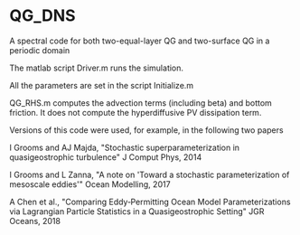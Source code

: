 # QG_DNS
A spectral code for both two-equal-layer QG and two-surface QG in a periodic domain

The matlab script Driver.m runs the simulation. 

All the parameters are set in the script Initialize.m

QG_RHS.m computes the advection terms (including beta) and bottom friction. It does not compute the hyperdiffusive PV dissipation term.

Versions of this code were used, for example, in the following two papers

I Grooms and AJ Majda, "Stochastic superparameterization in quasigeostrophic turbulence" J Comput Phys, 2014

I Grooms and L Zanna, "A note on 'Toward a stochastic parameterization of mesoscale eddies'" Ocean Modelling, 2017

A Chen et al., "Comparing Eddy‐Permitting Ocean Model Parameterizations via Lagrangian Particle Statistics in a Quasigeostrophic Setting" JGR Oceans, 2018
